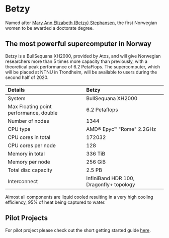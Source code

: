 # Betzy

Named after [Mary Ann Elizabeth (Betzy) Stephansen](https://en.wikipedia.org/wiki/Elizabeth_Stephansen), the first Norwegian women to be awarded a doctorate degree.

## The most powerful supercomputer in Norway

Betzy is a BullSequana XH2000, provided by Atos, and will  give Norwegian researchers more than 5 times more capacity than previously, with a theoretical peak performance of 6.2  PetaFlops. The supercomputer, which will be placed at NTNU in Trondheim, will be available to users during the second half of 2020.


| Details     | Betzy     |
| :------------- | :------------- |
| System     |BullSequana XH2000  |
| Max Floating point performance, double     |	6.2 Petaflops  |
| Number of nodes     |	1344  |
| CPU type     |	AMD® Epyc™ "Rome" 2.2GHz  |
| CPU cores in total  |	172032  |
| CPU cores per node  | 128  |
| Memory in total    |	336 TiB  |
| Memory per node    |  256 GiB  |
| Total disc capacity     |	2.5 PB  |
| Interconnect  |	InfiniBand HDR 100, Dragonfly+ topology |

Almost all components are liquid cooled resulting in a very high cooling efficiency, 95% of heat being captured to water.


## Pilot Projects

For pilot project please check out the short getting started guide
[here](betzy/betzy_pilot.md).
